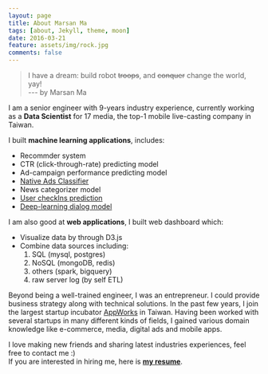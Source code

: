 ```yaml
---
layout: page
title: About Marsan Ma
tags: [about, Jekyll, theme, moon]
date: 2016-03-21
feature: assets/img/rock.jpg
comments: false
---
```

    
> I have a dream: build robot <strike>troops</strike>, and <strike>conquer</strike> change the world, yay!  
> --- by Marsan Ma


I am a senior engineer with 9-years industry experience, currently working as a **Data Scientist** for 17 media, the top-1 mobile live-casting company in Taiwan. 


I built **machine learning applications**, includes:  
* Recommder system  
* CTR (click-through-rate) predicting model  
* Ad-campaign performance predicting model  
* [Native Ads Classifier](https://github.com/Marsan-Ma/tnative)  
* News categorizer model  
* [User checkIns prediction](https://github.com/Marsan-Ma/checkins)  
* [Deep-learning dialog model](https://github.com/Marsan-Ma/tf_chatbot_seq2seq_antilm)  


I am also good at **web applications**, I built web dashboard which:  
* Visualize data by through D3.js  
* Combine data sources including:   
    1. SQL (mysql, postgres)  
    2. NoSQL (mongoDB, redis)  
    3. others (spark, bigquery)   
    4. raw server log (by self ETL)  


Beyond being a well-trained engineer, I was an entrepreneur. I could provide business strategy along with technical solutions. In the past few years, I join the largest startup incubator [AppWorks](https://techcrunch.com/2015/03/17/appworks-50m/) in Taiwan. Having been worked with several startups in many different kinds of fields, I gained various domain knowledge like e-commerce, media, digital ads and mobile apps.

I love making new friends and sharing latest industries experiences, feel free to contact me :)  
If you are interested in hiring me, here is **[my resume](/resume)**.

